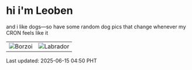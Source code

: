 # hi i'm Leoben

and i like dogs—so have some random dog pics that change whenever my CRON feels like it

|  |  |
|--------|----------|
| ![Borzoi](https://random-dog-vercel.vercel.app/api/random-borzoi?v=1749934201) | ![Labrador](https://random-dog-vercel.vercel.app/api/random-labrador?v=1749934201) |

Last updated: 2025-06-15 04:50 PHT

